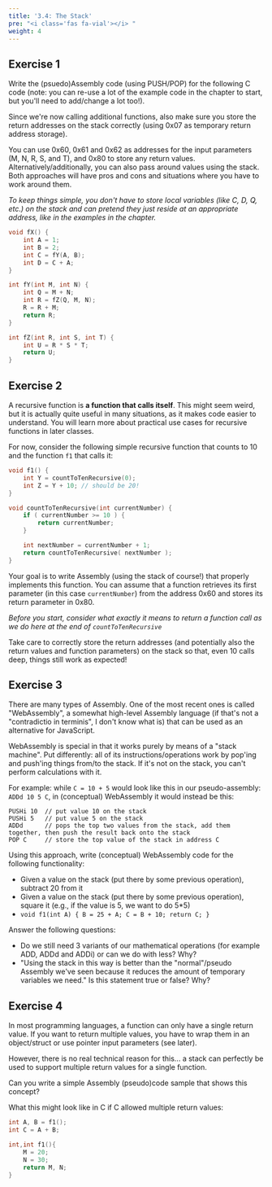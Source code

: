 ```yaml
---
title: '3.4: The Stack'
pre: "<i class='fas fa-vial'></i> "
weight: 4
---
```



## Exercise 1

Write the (psuedo)Assembly code (using PUSH/POP) for the following C code (note: you can re-use a lot of the example code in the chapter to start, but you'll need to add/change a lot too!).

Since we're now calling additional functions, also make sure you store the return addresses on the stack correctly (using 0x07 as temporary return address storage).

You can use 0x60, 0x61 and 0x62 as addresses for the input parameters (M, N, R, S, and T), and 0x80 to store any return values. Alternatively/additionally, you can also pass around values using the stack. Both approaches will have pros and cons and situations where you have to work around them. 

_To keep things simple, you don't have to store local variables (like C, D, Q, etc.) on the stack and can pretend they just reside at an appropriate address, like in the examples in the chapter._


``` C
void fX() {
    int A = 1;
    int B = 2;
    int C = fY(A, B); 
    int D = C + A;
}

int fY(int M, int N) {
    int Q = M + N;
    int R = fZ(Q, M, N);
    R = R + M;
    return R;
}

int fZ(int R, int S, int T) {
    int U = R * S * T;
    return U;
}

```

## Exercise 2

A recursive function is **a function that calls itself**. This might seem weird, but it is actually quite useful in many situations, as it makes code easier to understand. You will learn more about practical use cases for recursive functions in later classes. 

For now, consider the following simple recursive function that counts to 10 and the function `f1` that calls it:

``` C
void f1() {
    int Y = countToTenRecursive(0);
    int Z = Y + 10; // should be 20!
}

void countToTenRecursive(int currentNumber) {
    if ( currentNumber >= 10 ) {
        return currentNumber;
    }

    int nextNumber = currentNumber + 1;
    return countToTenRecursive( nextNumber );
}

```

Your goal is to write Assembly (using the stack of course!) that properly implements this function.
You can assume that a function retrieves its first parameter (in this case `currentNumber`) from the address 0x60 and stores its return parameter in 0x80. 

_Before you start, consider what exactly it means to return a function call as we do here at the end of `countToTenRecursive`_

Take care to correctly store the return addresses (and potentially also the return values and function parameters) on the stack so that, even 10 calls deep, things still work as expected!

## Exercise 3

There are many types of Assembly. One of the most recent ones is called "WebAssembly", a somewhat high-level Assembly language (if that's not a "contradictio in terminis", I don't know what is) that can be used as an alternative for JavaScript.

WebAssembly is special in that it works purely by means of a "stack machine". Put differently: all of its instructions/operations work by pop'ing and push'ing things from/to the stack. If it's not on the stack, you can't perform calculations with it. 

For example: while `C = 10 + 5` would look like this in our pseudo-assembly: `ADDd 10 5 C`, in (conceptual) WebAssembly it would instead be this:

```
PUSHi 10  // put value 10 on the stack
PUSHi 5   // put value 5 on the stack
ADDd      // pops the top two values from the stack, add them together, then push the result back onto the stack
POP C     // store the top value of the stack in address C
```

Using this approach, write (conceptual) WebAssembly code for the following functionality:

- Given a value on the stack (put there by some previous operation), subtract 20 from it
- Given a value on the stack (put there by some previous operation), square it (e.g., if the value is 5, we want to do 5*5)
- `void f1(int A) { B = 25 + A; C = B + 10; return C; }`

Answer the following questions:
- Do we still need 3 variants of our mathematical operations (for example ADD, ADDd and ADDi) or can we do with less? Why?
- "Using the stack in this way is better than the "normal"/pseudo Assembly we've seen because it reduces the amount of temporary variables we need." Is this statement true or false? Why?

## Exercise 4

In most programming languages, a function can only have a single return value. If you want to return multiple values, you have to wrap them in an object/struct or use pointer input parameters (see later).

However, there is no real technical reason for this... a stack can perfectly be used to support multiple return values for a single function.

Can you write a simple Assembly (pseudo)code sample that shows this concept? 

What this might look like in C if C allowed multiple return values:

``` C
int A, B = f1();
int C = A + B;

int,int f1(){
    M = 20;
    N = 30;
    return M, N;
}
```